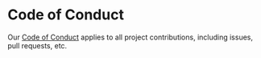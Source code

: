 Code of Conduct
===============

Our [Code of Conduct](https://docs.pretalx.org/dev/development/contribution/codeofconduct/) applies to all project
contributions, including issues, pull requests, etc.
